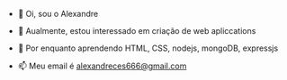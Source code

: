 - 👋 Oi, sou o Alexandre
- 👀 Aualmente, estou interessado em criação de web apliccations
- 🌱 Por enquanto aprendendo HTML, CSS, nodejs, mongoDB, expressjs

- 📫 Meu email é alexandreces666@gmail.com
